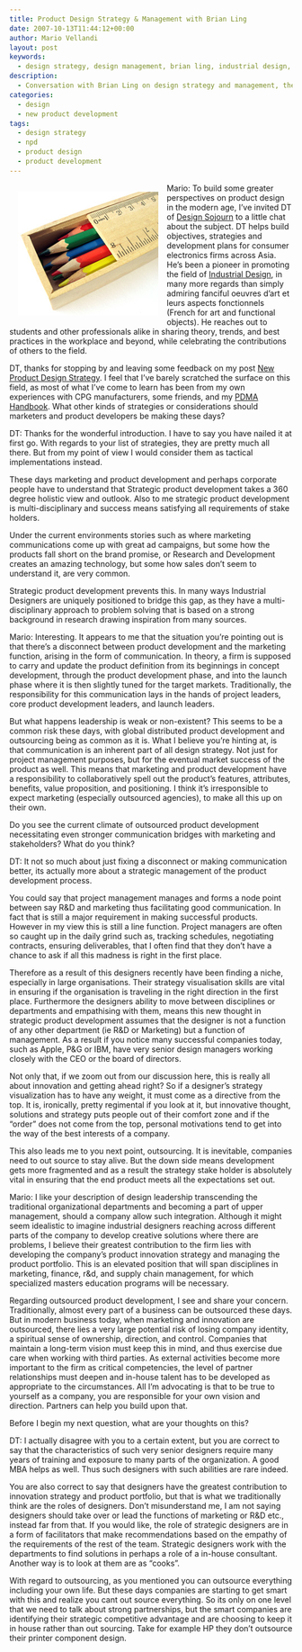 ```yaml
---
title: Product Design Strategy & Management with Brian Ling
date: 2007-10-13T11:44:12+00:00
author: Mario Vellandi
layout: post
keywords:
  - design strategy, design management, brian ling, industrial design, product design, role, leadership, education, mba, product development, portfolio management
description:
  - Conversation with Brian Ling on design strategy and management, the role of industrial designers in executive leadership, education, and other topics
categories:
  - design
  - new product development
tags:
  - design strategy
  - npd
  - product design
  - product development
---
```

<img src="../wp-content/uploads/2008/03/npd-designstrategy1.jpg" alt="visual metaphor for design strategy" hspace="15" vspace="15" align="left" />Mario: To build some greater perspectives on product design in the modern age, I&#8217;ve invited DT of [Design Sojourn](http://www.designsojourn.com/ "Design Sojourn website") to a little chat about the subject. DT helps build objectives, strategies and development plans for consumer electronics firms across Asia. He&#8217;s been a pioneer in promoting the field of  [Industrial Design](http://en.wikipedia.org/wiki/Industrial_design "Wikipedia article on industrial design"), in many more regards than simply admiring fanciful oeuvres d&#8217;art et leurs aspects fonctionnels (French for art and functional objects). He reaches out to students and other professionals alike in sharing theory, trends, and best practices in the workplace and beyond, while celebrating the contributions of others to the field.

DT, thanks for stopping by and leaving some feedback on my post [New Product Design Strategy](../new-product-design-strategy/). I feel that I&#8217;ve barely scratched the surface on this field, as most of what I&#8217;ve come to learn has been from my own experiences with CPG manufacturers, some friends, and my <a rel="nofollow" href="http://www.pdma.org/">PDMA</a> [Handbook](http://www.amazon.com/PDMA-Handbook-Product-Development-Second/dp/0471485241/ref=pd_bbs_sr_1/105-6197686-6153269?ie=UTF8&s=books&qid=1190140602&sr=8-1 "PDMA handbook of product development on Amazon"). What other kinds of strategies or considerations should marketers and product developers be making these days?

DT: Thanks for the wonderful introduction. I have to say you have nailed it at first go. With regards to your list of strategies, they are pretty much all there. But from my point of view I would consider them as tactical implementations instead.

These days marketing and product development and perhaps corporate people have to understand that Strategic product development takes a 360 degree holistic view and outlook. Also to me strategic product development is multi-disciplinary and success means satisfying all requirements of stake holders.

Under the current environments stories such as where marketing communications come up with great ad campaigns, but some how the products fall short on the brand promise, or Research and Development creates an amazing technology, but some how sales don&#8217;t seem to understand it, are very common.

Strategic product development prevents this. In many ways Industrial Designers are uniquely positioned to bridge this gap, as they have a multi-disciplinary approach to problem solving that is based on a strong background in research drawing inspiration from many sources.

Mario: Interesting. It appears to me that the situation you&#8217;re pointing out is that there&#8217;s a disconnect between product development and the marketing function, arising in the form of communication. In theory, a firm is supposed to carry and update the product definition from its beginnings in concept development, through the product development phase, and into the launch phase where it is then slightly tuned for the target markets. Traditionally, the responsibility for this communication lays in the hands of project leaders, core product development leaders, and launch leaders.

But what happens leadership is weak or non-existent? This seems to be a common risk these days, with global distributed product development and outsourcing being as common as it is. What I believe you&#8217;re hinting at, is that communication is an inherent part of all design strategy. Not just for project management purposes, but for the eventual market success of the product as well. This means that marketing and product development have a responsibility to collaboratively spell out the product&#8217;s features, attributes, benefits, value proposition, and positioning. I think it&#8217;s irresponsible to expect marketing (especially outsourced agencies), to make all this up on their own.

Do you see the current climate of outsourced product development necessitating even stronger communication bridges with marketing and stakeholders? What do you think?

DT: It not so much about just fixing a disconnect or making communication better, its actually more about a strategic management of the product development process.

You could say that project management manages and forms a node point between say R&D and marketing thus facilitating good communication. In fact that is still a major requirement in making successful products. However in my view this is still a line function. Project managers are often so caught up in the daily grind such as, tracking schedules, negotiating contracts, ensuring deliverables, that I often find that they don&#8217;t have a chance to ask if all this madness is right in the first place.

Therefore as a result of this designers recently have been finding a niche, especially in large organisations. Their strategy visualisation skills are vital in ensuring if the organisation is traveling in the right direction in the first place. Furthermore the designers ability to move between disciplines or departments and empathising with them, means this new thought in strategic product development assumes that the designer is not a function of any other department (ie R&D or Marketing) but a function of management. As a result if you notice many successful companies today, such as Apple, P&G or IBM, have very senior design managers working closely with the CEO or the board of directors.

Not only that, if we zoom out from our discussion here, this is really all about innovation and getting ahead right? So if a designer&#8217;s strategy visualization has to have any weight, it must come as a directive from the top. It is, ironically, pretty regimental if you look at it, but innovative thought, solutions and strategy puts people out of their comfort zone and if the &#8220;order&#8221; does not come from the top, personal motivations tend to get into the way of the best interests of a company.

This also leads me to you next point, outsourcing. It is inevitable, companies need to out source to stay alive. But the down side means development gets more fragmented and as a result the strategy stake holder is absolutely vital in ensuring that the end product meets all the expectations set out.

Mario: I like your description of design leadership transcending the traditional organizational departments and becoming a part of upper management, should a company allow such integration. Although it might seem idealistic to imagine industrial designers reaching across different parts of the company to develop creative solutions where there are problems, I believe their greatest contribution to the firm lies with developing the company&#8217;s product innovation strategy and managing the product portfolio. This is an elevated position that will span disciplines in marketing, finance, r&d, and supply chain management, for which specialized masters education programs will be necessary.

Regarding outsourced product development, I see and share your concern. Traditionally, almost every part of a business can be outsourced these days. But in modern business today, when marketing and innovation are outsourced, there lies a very large potential risk of losing company identity, a spiritual sense of ownership, direction, and control. Companies that maintain a long-term vision must keep this in mind, and thus exercise due care when working with third parties. As external activities become more important to the firm as critical competencies, the level of partner relationships must deepen and in-house talent has to be developed as appropriate to the circumstances. All I&#8217;m advocating is that to be true to yourself as a company, you are responsible for your own vision and direction. Partners can help you build upon that.

Before I begin my next question, what are your thoughts on this?

DT: I actually disagree with you to a certain extent, but you are correct to say that the characteristics of such very senior designers require many years of training and exposure to many parts of the organization. A good MBA helps as well. Thus such designers with such abilities are rare indeed.

You are also correct to say that designers have the greatest contribution to innovation strategy and product portfolio, but that is what we traditionally think are the roles of designers. Don&#8217;t misunderstand me, I am not saying designers should take over or lead the functions of marketing or R&D etc., instead far from that. If you would like, the role of strategic designers are in a form of facilitators that make recommendations based on the empathy of the requirements of the rest of the team. Strategic designers work with the departments to find solutions in perhaps a role of a in-house consultant. Another way is to look at them are as &#8220;cooks&#8221;.

With regard to outsourcing, as you mentioned you can outsource everything including your own life. But these days companies are starting to get smart with this and realize you cant out source everything. So its only on one level that we need to talk about strong partnerships, but the smart companies are identifying their strategic competitive advantage and are choosing to keep it in house rather than out sourcing. Take for example HP they don&#8217;t outsource their printer component design.
